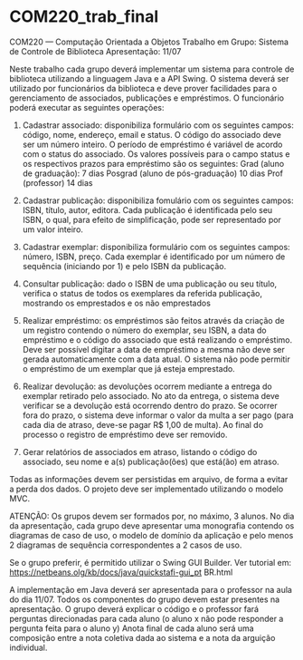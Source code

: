 COM220_trab_final
=================

COM220 — Computação Orientada a Objetos 
Trabalho em Grupo: Sistema de Controle de Biblioteca 
Apresentação: 11/07 

Neste trabalho cada grupo deverá implementar um sistema para controle de biblioteca utilizando a linguagem Java e a API Swing. O sistema deverá ser utilizado por funcionários da biblioteca e deve prover facilidades para o gerenciamento de associados, publicações e empréstimos. 
O funcionário poderá executar as seguintes operações:

1. Cadastrar associado: disponibiliza formulário com os seguintes campos: código, nome, endereço, email e status. O código do associado deve ser um número inteiro. O período de empréstimo é variável de acordo com o status do associado. Os valores possíveis para o campo status e os respectivos prazos para empréstimo são os seguintes: 
Grad (aluno de graduação): 7 dias 
Posgrad (aluno de pós-graduação) 10 dias 
Prof (professor) 14 dias 

2. Cadastrar publicação: disponibiliza fomulário com os seguintes campos: ISBN, título, autor, editora. Cada publicação é identificada pelo seu ISBN, o qual, para efeito de simplificação, pode ser representado por um valor inteiro. 

3. Cadastrar exemplar: disponibiliza formulário com os seguintes campos: número, ISBN, preço. Cada exemplar é identificado por um número de sequência (iniciando por 1) e pelo ISBN da publicação.  

4. Consultar publicação: dado o ISBN de uma publicação ou seu título, verifica o status de todos os exemplares da referida publicação, mostrando os emprestados e os não emprestados 

5. Realizar empréstimo: os empréstimos são feitos através da criação de um registro contendo o número do exemplar, seu ISBN, a data do empréstimo e o código do associado que está realizando o empréstimo. Deve ser possível digitar a data de empréstimo a mesma não deve ser gerada automaticamente com a data atual. O sistema não pode permitir o empréstimo de um exemplar que já esteja emprestado. 

6. Realizar devolução: as devoluções ocorrem mediante a entrega do exemplar retirado pelo associado. No ato da entrega, o sistema deve verificar se a devolução está ocorrendo dentro do prazo. Se ocorrer fora do prazo, o sistema deve informar o valor da multa a ser pago (para cada dia de atraso, deve-se pagar R$ 1,00 de multa). 
Ao final do processo o registro de empréstimo deve ser removido. 

7. Gerar relatórios de associados em atraso, listando o código do associado, seu nome e a(s) publicação(ões) que está(ão) em atraso. 

Todas as informações devem ser persistidas em arquivo, de forma a evitar a perda dos dados. O projeto deve ser implementado utilizando o modelo MVC. 

ATENÇÃO: 
Os grupos devem ser formados por, no máximo, 3 alunos. No dia da apresentação, cada grupo deve apresentar uma monografia contendo os diagramas de caso de uso, o modelo de domínio da aplicação e pelo menos 2 diagramas de sequência correspondentes a 2 casos de uso. 

Se o grupo preferir, é permitido utilizar o Swing GUI Builder. Ver tutorial em: 
https://netbeans.olg/kb/docs/java/quickstafi-gui_pt BR.html 

A implementação em Java deverá ser apresentada para o professor na aula do dia 11/07. 
Todos os componentes do grupo devem estar presentes na apresentação. O grupo deverá explicar o código e o professor fará perguntas direcionadas para cada aluno (o aluno x não pode responder a pergunta feita para o aluno y) Anota final de cada aluno será uma composição entre a nota coletiva dada ao sistema e a nota da arguição individual. 


